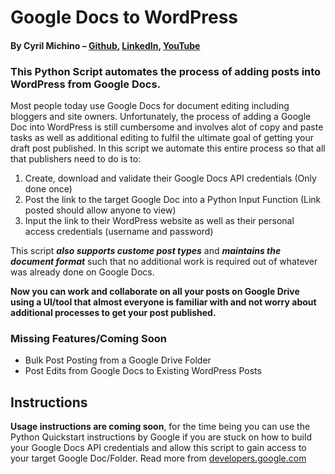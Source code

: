 # Google Docs to WordPress
#### By Cyril Michino – [Github](https://github.com/cyrilmichino), [LinkedIn](https://linkedin.com/in/cyrilmichino), [YouTube](https://www.youtube.com/channel/UCZyYXWgMWnp9ATeG4OmI8Pw)

### This Python Script automates the process of adding posts into WordPress from Google Docs.
Most people today use Google Docs for document editing including bloggers and site owners. Unfortunately, the process of adding a Google Doc into WordPress is still cumbersome and involves alot of copy and paste tasks as well as additional editing to fulfil the ultimate goal of getting your draft post published. In this script we automate this entire process so that all that publishers need to do is to:

1. Create, download and validate their Google Docs API credentials (Only done once)
2. Post the link to the target Google Doc into a Python Input Function (Link posted should allow anyone to view)
3. Input the link to their WordPress website as well as their personal access credentials (username and password)

This script ***also supports custome post types*** and ***maintains the document format*** such that no additional work is required out of whatever was already done on Google Docs. 

**Now you can work and collaborate on all your posts on Google Drive using a UI/tool that almost everyone is familiar with and not worry about additional processes to get your post published.**

### Missing Features/Coming Soon
* Bulk Post Posting from a Google Drive Folder
* Post Edits from Google Docs to Existing WordPress Posts

## Instructions
**Usage instructions are coming soon**, for the time being you can use the Python Quickstart instructions by Google if you are stuck on how to build your Google Docs API credentials and allow this script to gain access to your target Google Doc/Folder. Read more from [developers.google.com](https://developers.google.com/docs/api/quickstart/python)



